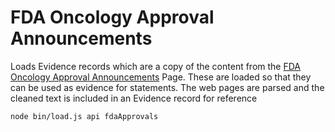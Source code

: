 # FDA Oncology Approval Announcements

Loads Evidence records which are a copy of the content from the
[FDA Oncology Approval Announcements](https://www.fda.gov/drugs/resources-information-approved-drugs/hematologyoncology-cancer-approvals-safety-notifications)
Page. These are loaded so that they can be used as evidence for statements. The web pages are
parsed and the cleaned text is included in an Evidence record for reference

```bash
node bin/load.js api fdaApprovals
```
